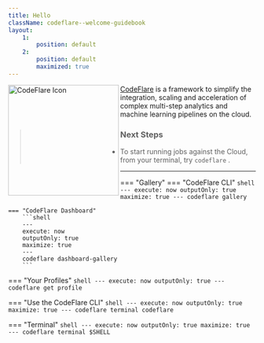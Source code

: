 ```yaml
---
title: Hello
className: codeflare--welcome-guidebook
layout:
    1:
        position: default
    2:
        position: default
        maximized: true
---
```


<img alt="CodeFlare Icon" src="@kui-shell/client/icons/svg/codeflare.svg" width="225" height="225" align="left" />

[CodeFlare](https://codeflare.dev) is a framework to simplify the
integration, scaling and acceleration of complex multi-step analytics
and machine learning pipelines on the cloud.

> ### Next Steps
>
> - To start running jobs against the Cloud, from your terminal, try `codeflare` .

---

=== "Gallery"
    === "CodeFlare CLI"
        ```shell
        ---
        execute: now
        outputOnly: true
        maximize: true
        ---
        codeflare gallery
        ```

    === "CodeFlare Dashboard"
        ```shell
        ---
        execute: now
        outputOnly: true
        maximize: true
        ---
        codeflare dashboard-gallery
        ```

=== "Your Profiles"
    ```shell
    ---
    execute: now
    outputOnly: true
    ---
    codeflare get profile
    ```

=== "Use the CodeFlare CLI"
    ```shell
    ---
    execute: now
    outputOnly: true
    maximize: true
    ---
    codeflare terminal codeflare
    ```

=== "Terminal"
    ```shell
    ---
    execute: now
    outputOnly: true
    maximize: true
    ---
    codeflare terminal $SHELL
    ```
